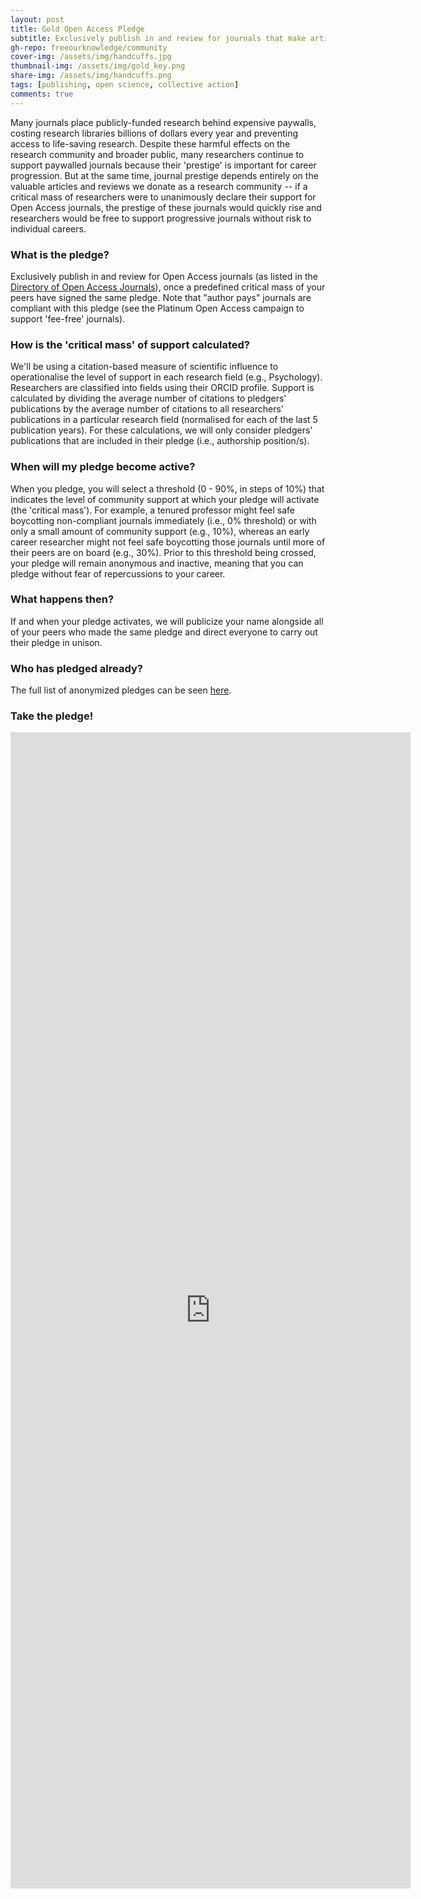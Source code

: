 ```yaml
---
layout: post
title: Gold Open Access Pledge
subtitle: Exclusively publish in and review for journals that make articles free to read and reuse, once a critical mass of your peers have signed the same pledge
gh-repo: freeourknowledge/community
cover-img: /assets/img/handcuffs.jpg
thumbnail-img: /assets/img/gold_key.png
share-img: /assets/img/handcuffs.png
tags: [publishing, open science, collective action]
comments: true
---
```


Many journals place publicly-funded research behind expensive paywalls, costing research libraries billions of dollars every year and preventing access to life-saving research. Despite these harmful effects on the research community and broader public, many researchers continue to support paywalled journals because their 'prestige' is important for career progression. But at the same time, journal prestige depends entirely on the valuable articles and reviews we donate as a research community -- if a critical mass of researchers were to unanimously declare their support for Open Access journals, the prestige of these journals would quickly rise and researchers would be free to support progressive journals without risk to individual careers.

### What is the pledge?
Exclusively publish in and review for Open Access journals (as listed in the [Directory of Open Access Journals](https://doaj.org/search/journals?source=%7B%22query%22%3A%7B%22match_all%22%3A%7B%7D%7D%2C%22size%22%3A50%2C%22sort%22%3A%5B%7B%22created_date%22%3A%7B%22order%22%3A%22desc%22%7D%7D%5D%7D)), once a predefined critical mass of your peers have signed the same pledge. Note that "author pays" journals are compliant with this pledge (see the Platinum Open Access campaign to support 'fee-free' journals).

### How is the 'critical mass' of support calculated?
We'll be using a citation-based measure of scientific influence to operationalise the level of support in each research field (e.g., Psychology). Researchers are classified into fields using their ORCID profile. Support is calculated by dividing the average number of citations to pledgers' publications by the average number of citations to all researchers' publications in a particular research field (normalised for each of the last 5 publication years). For these calculations, we will only consider pledgers' publications that are included in their pledge (i.e., authorship position/s).

### When will my pledge become active?
When you pledge, you will select a threshold (0 - 90%, in steps of 10%) that indicates the level of community support at which your pledge will activate (the 'critical mass'). For example, a tenured professor might feel safe boycotting non-compliant journals immediately (i.e., 0% threshold) or with only a small amount of community support (e.g., 10%), whereas an early career researcher might not feel safe boycotting those journals until more of their peers are on board (e.g., 30%). Prior to this threshold being crossed, your pledge will remain anonymous and inactive, meaning that you can pledge without fear of repercussions to your career. 

### What happens then?
If and when your pledge activates, we will publicize your name alongside all of your peers who made the same pledge and direct everyone to carry out their pledge in unison. 

### Who has pledged already?
The full list of anonymized pledges can be seen [here](https://docs.google.com/spreadsheets/d/e/2PACX-1vSIZaK14oSyqw4m9pZnZZcXEACBsuXpG6SM4PEsHA_bIYODuepWFeH9cabtZBlKlHlGWGgXQUVvZuty/pubhtml?gid=347634815&single=true).

### Take the pledge!
<iframe src="https://docs.google.com/forms/d/e/1FAIpQLSckeylk2NoMCayhs8KA3_N-AA-euMuUWr_QAbhFDXc_vYCPMg/viewform?embedded=true" width="640" height="1850" frameborder="0" marginheight="0" marginwidth="0">Loading…</iframe>

